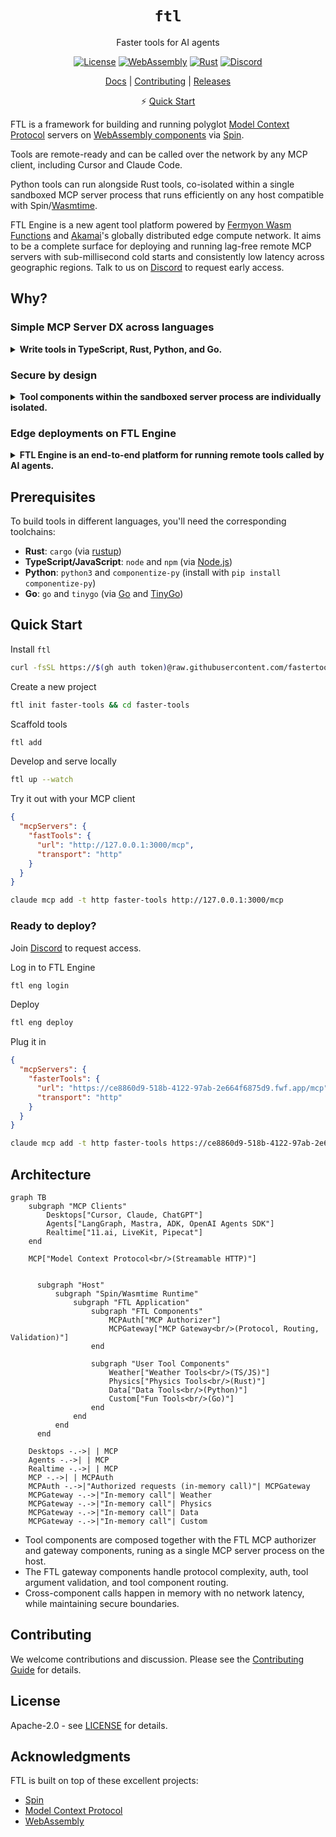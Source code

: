 <div align="center">

# `ftl`

Faster tools for AI agents

[![License](https://img.shields.io/badge/license-Apache%202.0-blue.svg)](LICENSE)
[![WebAssembly](https://img.shields.io/badge/WebAssembly-compatible-purple.svg)](https://webassembly.org/)
[![Rust](https://img.shields.io/badge/rust-1.86+-orange.svg)](https://www.rust-lang.org)
[![Discord](https://img.shields.io/discord/1397659435177869403?logo=discord&label=Discord&link=https%3A%2F%2Fdiscord.gg%2FByFw4eKEU7)](https://discord.gg/ByFw4eKEU7)

[Docs](./docs/README.md) | [Contributing](./CONTRIBUTING.md) | [Releases](https://github.com/fastertools/ftl-cli/releases)

⚡️ [Quick Start](#quick-start)

</div>

FTL is a framework for building and running polyglot [Model Context Protocol](https://modelcontextprotocol.io) servers on [WebAssembly components](https://component-model.bytecodealliance.org/design/why-component-model.html) via [Spin](https://github.com/spinframework/spin).

Tools are remote-ready and can be called over the network by any MCP client, including Cursor and Claude Code.

Python tools can run alongside Rust tools, co-isolated within a single sandboxed MCP server process that runs efficiently on any host compatible with Spin/[Wasmtime](https://github.com/bytecodealliance/wasmtime).

FTL Engine is a new agent tool platform powered by [Fermyon Wasm Functions](https://www.fermyon.com/wasm-functions) and [Akamai](https://www.akamai.com/why-akamai/global-infrastructure)'s globally distributed edge compute network. It aims to be a complete surface for deploying and running lag-free remote MCP servers with sub-millisecond cold starts and consistently low latency across geographic regions. Talk to us on [Discord](https://discord.gg/ByFw4eKEU7) to request early access.

## Why?

### Simple MCP Server DX across languages

<details>
<summary><strong>Write tools in TypeScript, Rust, Python, and Go.</strong></summary>

Combine tools from different [source languages](./sdk/README.md) onto a single server process over the `/mcp` Streamable HTTP endpoint. See [Architecture](#architecture) for details.

Tools cohabitate as isolated WebAssembly components within the server.

Tool components can be individually distributed on OCI registries like Docker Hub and GitHub Container Registry.

Tool binary size and performance are influenced by choice of source language. High performance features like [SIMD](https://github.com/WebAssembly/spec/blob/main/proposals/simd/SIMD.md) are available in Rust.
</details>

### Secure by design

<details>
<summary><strong>Tool components within the sandboxed server process are individually isolated.</strong></summary>

Each WebAssembly module executes within a [sandboxed](https://webassembly.org/docs/security/) environment separated from the host runtime using fault isolation techniques.

A [component](https://component-model.bytecodealliance.org/design/why-component-model.html#components) is a WebAssembly binary (which may or may not contain modules) that is restricted to interact only through the modules' imported and exported functions.

Allowed outbound hosts and accessible variables can be configured per individual tool component within a server.

MCP endpoints are secured by configurable [protocol-compliant authorization](https://modelcontextprotocol.io/specification/2025-06-18/basic/authorization).

Plug in your own JWT issuer with simple configuration.
</details>

### Edge deployments on FTL Engine
<details>
<summary><strong>FTL Engine is an end-to-end platform for running remote tools called by AI agents.</strong></summary>

Tools cold start in under half a millisecond, instantly scale up to meet demand, and scale down to zero.

Engines run on [Fermyon Wasm Functions](https://www.fermyon.com/wasm-functions) and [Akamai](https://www.akamai.com/why-akamai/global-infrastructure), the most globally distributed edge compute network.

Cost scales predictably with usage. There are no idle costs and no price variables like execution duration, region, memory, provisioned concurrency, reserved concurrency, [etc](https://aws.amazon.com/lambda/pricing/). Cold starts and init phases are architected out. Engine specs are fixed and scaling is completely horizontal and automatic.

Tools are automatically deployed across the global network edge. Tool calls are routed to an Engine running on the most optimal Akamai edge PoP, enabling consistently low latency across geographic regions.

The FTL [components](#architecture) handle MCP implementation, auth, tool call routing, and tool call argument validation.

Bring your own JWT issuer or OIDC provider via simple configuration. Or use FTL's by default.

Join [Discord](https://discord.gg/ByFw4eKEU7) to request access.
</details>

## Prerequisites

To build tools in different languages, you'll need the corresponding toolchains:

- **Rust**: `cargo` (via [rustup](https://rustup.rs/))
- **TypeScript/JavaScript**: `node` and `npm` (via [Node.js](https://nodejs.org/))
- **Python**: `python3` and `componentize-py` (install with `pip install componentize-py`)
- **Go**: `go` and `tinygo` (via [Go](https://golang.org/) and [TinyGo](https://tinygo.org/))

## Quick Start

Install `ftl`
```bash
curl -fsSL https://$(gh auth token)@raw.githubusercontent.com/fastertools/ftl-cli/main/install.sh | bash
```

Create a new project
```bash
ftl init faster-tools && cd faster-tools
```

Scaffold tools
```bash
ftl add
```

Develop and serve locally
```bash
ftl up --watch
```

Try it out with your MCP client
```json
{
  "mcpServers": {
    "fastTools": {
      "url": "http://127.0.0.1:3000/mcp",
      "transport": "http"
    }
  }
}
```
```bash
claude mcp add -t http faster-tools http://127.0.0.1:3000/mcp
```

### Ready to deploy?

Join [Discord](https://discord.gg/ByFw4eKEU7) to request access.

Log in to FTL Engine
```bash
ftl eng login
```

Deploy
```bash
ftl eng deploy
```

Plug it in
```json
{
  "mcpServers": {
    "fasterTools": {
      "url": "https://ce8860d9-518b-4122-97ab-2e664f6875d9.fwf.app/mcp",
      "transport": "http"
    }
  }
}
```
```bash
claude mcp add -t http faster-tools https://ce8860d9-518b-4122-97ab-2e664f6875d9.fwf.app/mcp
```

## Architecture

```mermaid
graph TB
    subgraph "MCP Clients"
        Desktops["Cursor, Claude, ChatGPT"]
        Agents["LangGraph, Mastra, ADK, OpenAI Agents SDK"]
        Realtime["11.ai, LiveKit, Pipecat"]
    end
    
    MCP["Model Context Protocol<br/>(Streamable HTTP)"]
    

      subgraph "Host"
          subgraph "Spin/Wasmtime Runtime"
              subgraph "FTL Application"
                  subgraph "FTL Components"
                      MCPAuth["MCP Authorizer"]
                      MCPGateway["MCP Gateway<br/>(Protocol, Routing, Validation)"]
                  end
                  
                  subgraph "User Tool Components"
                      Weather["Weather Tools<br/>(TS/JS)"]
                      Physics["Physics Tools<br/>(Rust)"]
                      Data["Data Tools<br/>(Python)"]
                      Custom["Fun Tools<br/>(Go)"]
                  end
              end
          end
      end
    
    Desktops -.->| | MCP
    Agents -.->| | MCP
    Realtime -.->| | MCP
    MCP -.->| | MCPAuth
    MCPAuth -.->|"Authorized requests (in-memory call)"| MCPGateway
    MCPGateway -.->|"In-memory call"| Weather
    MCPGateway -.->|"In-memory call"| Physics
    MCPGateway -.->|"In-memory call"| Data
    MCPGateway -.->|"In-memory call"| Custom
```

- Tool components are composed together with the FTL MCP authorizer and gateway components, runing as a single MCP server process on the host.
- The FTL gateway components handle protocol complexity, auth, tool argument validation, and tool component routing.
- Cross-component calls happen in memory with no network latency, while maintaining secure boundaries.

## Contributing

We welcome contributions and discussion. Please see the [Contributing Guide](CONTRIBUTING.md) for details.

## License

Apache-2.0 - see [LICENSE](LICENSE) for details.

## Acknowledgments

FTL is built on top of these excellent projects:
- [Spin](https://github.com/fermyon/spin)
- [Model Context Protocol](https://modelcontextprotocol.io)
- [WebAssembly](https://webassembly.org)
